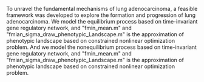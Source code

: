 To unravel the fundamental mechanisms of lung adenocarcinoma, 
a feasible framework was developed to explore the formation and progression of lung adenocarcinoma.
We model the equilibrium process based on time-invariant gene regulatory network, 
and "fmin_mean.m" and "fmian_sigma_draw_phenotypic_Landscape.m" is the approximation of phenotypic landscape based on constrained nonlinear optimization problem.
And we model the nonequilibrium process based on time-invariant gene regulatory network, 
and "fmin_mean.m" and "fmian_sigma_draw_phenotypic_Landscape.m" is the approximation of phenotypic landscape based on constrained nonlinear optimization problem.
